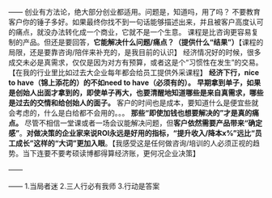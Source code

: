 ——
创业有方法论，绝大部分创业都适用。问题是，知道吗，用了吗？
不要教育客户你的锤子多好。如果最终你找不到一句话能够描述出来，并且被客户高度认可的痛点，就没办法转化成一个商业，它就不是一个生意。
课程是比咨询更容易复制的产品。但还是要回答，**它能解决什么问题/痛点？（提供什么“结果”）**【课程的局限，还是要靠咨询/陪伴来补充的，是我目前的认识】
经济情况好的时候，很多成交未必是真需求，仅仅是因为对方有预算，或者这是个“习惯性在发生”的交易。【在我的行业里比如过去大企业每年都会给员工提供外采课程】
**经济下行，nice to have（锦上添花的）的不如need to have（必须有的）。**
**早期拿到单子，如果是创始人出面才拿到的，即使单子再大，也要清醒地知道哪些是来自真需求，哪些是过去的交情和给创始人的面子。**
客户的时间也是成本，要知道什么是便宜些就会考虑的，什么是白给都不会用的。。。
**那些“即使加钱也想要解决的”才是真的痛点。**
尽管不相信一堂课或者一场会议能解决问题，但**客户依然需要产品带来“确定感”**。**对做决策的企业家来说ROI永远是好用的指标，“提升收入/降本x%”远比“员工成长”这样的“大词”更加入眼**。【我感受这是任何做咨询/培训的人必须正视的趋势。当下连要不要考硕读博都得算经济账，更何况企业决策】

——

——
1.当局者迷  2.三人行必有我师  3.行动是答案